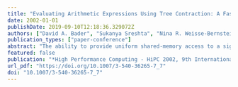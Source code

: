 ```yaml
---
title: "Evaluating Arithmetic Expressions Using Tree Contraction: A Fast and Scalable Parallel Implementation for Symmetric Multiprocessors (SMPs)"
date: 2002-01-01
publishDate: 2019-09-10T12:18:36.329072Z
authors: ["David A. Bader", "Sukanya Sreshta", "Nina R. Weisse-Bernstein"]
publication_types: ["paper-conference"]
abstract: "The ability to provide uniform shared-memory access to a significant number of processors in a single SMP node brings us much closer to the ideal PRAM parallel computer. In this paper, we develop new techniques for designing a uniform shared-memory algorithm from a PRAM algorithm and present the results of an extensive experimental study demonstrating that the resulting programs scale nearly linearly across a significant range of processors and across the entire range of instance sizes tested. This linear speedup with the number of processors is one of the first ever attained in practice for intricate combinatorial problems. The example we present in detail here is for evaluating arithmetic expression trees using the algorithmic techniques of list ranking and tree contraction; this problem is not only of interest in its own right, but is representative of a large class of irregular combinatorial problems that have simple and efficient sequential implementations and fast PRAM algorithms, but have no known efficient parallel implementations. Our results thus offer promise for bridging the gap between the theory and practice of shared-memory parallel algorithms."
featured: false
publication: "*High Performance Computing - HiPC 2002, 9th International Conference, Bangalore, India, December 18-21, 2002, Proceedings*"
url_pdf: "https://doi.org/10.1007/3-540-36265-7_7"
doi: "10.1007/3-540-36265-7_7"
---
```


